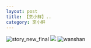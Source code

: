 ```yaml
---
layout: post
title: 【烹小鲜】..
category: 烹小鲜
---
```

![story_new_final](http://s1r3itzmh.hd-bkt.clouddn.com/img/story_new_final_0322.png)
![](http://s1r2k4uc5.hd-bkt.clouddn.com/img/pengxiaoxian_220716_1.jpg)
![wanshan](http://s1r3itzmh.hd-bkt.clouddn.com/img/wanshan.png)





  




